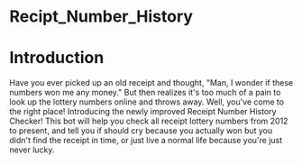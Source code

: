 # Recipt_Number_History

# Introduction

Have you ever picked up an old receipt and thought, "Man, I wonder if these numbers won me any money." But then realizes it's too much of a pain to look up the lottery numbers online and throws away. Well, you've come to the right place! Introducing the newly improved Receipt Number History Checker! This bot will help you check all receipt lottery numbers from 2012 to present, and tell you if should cry because you actually won but you didn't find the receipt in time, or just live a normal life because you're just never lucky.
